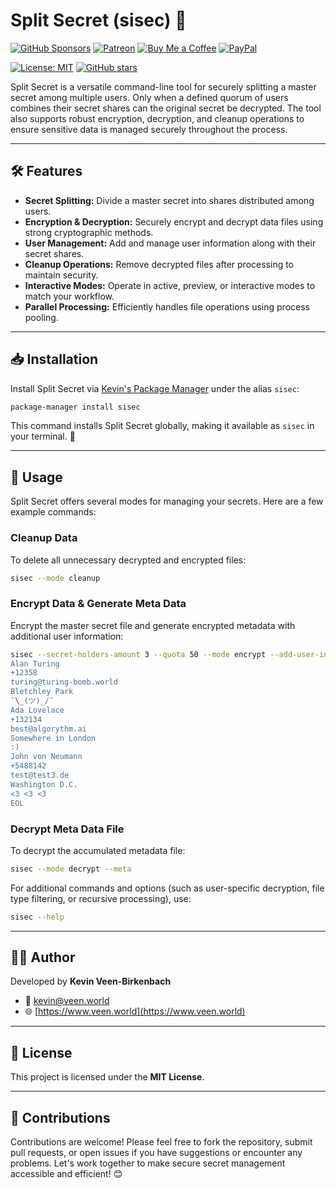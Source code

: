 # Split Secret (sisec) 🔐
[![GitHub Sponsors](https://img.shields.io/badge/Sponsor-GitHub%20Sponsors-blue?logo=github)](https://github.com/sponsors/kevinveenbirkenbach) [![Patreon](https://img.shields.io/badge/Support-Patreon-orange?logo=patreon)](https://www.patreon.com/c/kevinveenbirkenbach) [![Buy Me a Coffee](https://img.shields.io/badge/Buy%20me%20a%20Coffee-Funding-yellow?logo=buymeacoffee)](https://buymeacoffee.com/kevinveenbirkenbach) [![PayPal](https://img.shields.io/badge/Donate-PayPal-blue?logo=paypal)](https://s.veen.world/paypaldonate)


[![License: MIT](https://img.shields.io/badge/License-MIT-yellow.svg)](LICENSE) [![GitHub stars](https://img.shields.io/github/stars/kevinveenbirkenbach/split-secret.svg?style=social)](https://github.com/kevinveenbirkenbach/split-secret/stargazers)

Split Secret is a versatile command-line tool for securely splitting a master secret among multiple users. Only when a defined quorum of users combines their secret shares can the original secret be decrypted. The tool also supports robust encryption, decryption, and cleanup operations to ensure sensitive data is managed securely throughout the process.

---

## 🛠 Features

- **Secret Splitting:** Divide a master secret into shares distributed among users.
- **Encryption & Decryption:** Securely encrypt and decrypt data files using strong cryptographic methods.
- **User Management:** Add and manage user information along with their secret shares.
- **Cleanup Operations:** Remove decrypted files after processing to maintain security.
- **Interactive Modes:** Operate in active, preview, or interactive modes to match your workflow.
- **Parallel Processing:** Efficiently handles file operations using process pooling.

---

## 📥 Installation

Install Split Secret via [Kevin's Package Manager](https://github.com/kevinveenbirkenbach/package-manager) under the alias `sisec`:

```bash
package-manager install sisec
```

This command installs Split Secret globally, making it available as `sisec` in your terminal. 🚀

---

## 🚀 Usage

Split Secret offers several modes for managing your secrets. Here are a few example commands:

### Cleanup Data
To delete all unnecessary decrypted and encrypted files:
```bash
sisec --mode cleanup
```

### Encrypt Data & Generate Meta Data
Encrypt the master secret file and generate encrypted metadata with additional user information:
```bash
sisec --secret-holders-amount 3 --quota 50 --mode encrypt --add-user-information --master-password "your_master_password" --meta --add-user-information << EOL
Alan Turing
+12358
turing@turing-bomb.world
Bletchley Park
¯\_(ツ)_/¯
Ada Lovelace
+132134
best@algorythm.ai
Somewhere in London
:)
John von Neumann
+5488142
test@test3.de
Washington D.C.
<3 <3 <3
EOL
```

### Decrypt Meta Data File
To decrypt the accumulated metadata file:
```bash
sisec --mode decrypt --meta
```

For additional commands and options (such as user-specific decryption, file type filtering, or recursive processing), use:
```bash
sisec --help
```

---

## 🧑‍💻 Author

Developed by **Kevin Veen-Birkenbach**  
- 📧 [kevin@veen.world](mailto:kevin@veen.world)  
- 🌐 [https://www.veen.world](https://www.veen.world)

---

## 📜 License

This project is licensed under the **MIT License**.

---

## 🤝 Contributions

Contributions are welcome! Please feel free to fork the repository, submit pull requests, or open issues if you have suggestions or encounter any problems. Let's work together to make secure secret management accessible and efficient! 😊
